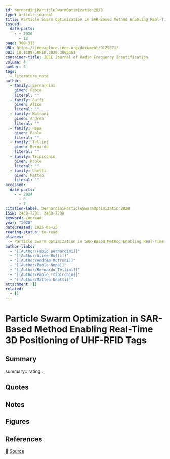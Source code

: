 ```yaml
---
id: bernardiniParticleSwarmOptimization2020
type: article-journal
title: Particle Swarm Optimization in SAR-Based Method Enabling Real-Time 3D Positioning of UHF-RFID Tags
issued:
  date-parts:
    - - 2020
      - 12
page: 300-313
URL: https://ieeexplore.ieee.org/document/9129871/
DOI: 10.1109/JRFID.2020.3005351
container-title: IEEE Journal of Radio Frequency Identification
volume: 4
number: 4
tags:
  - literature_note
author:
  - family: Bernardini
    given: Fabio
    literal: ""
  - family: Buffi
    given: Alice
    literal: ""
  - family: Motroni
    given: Andrea
    literal: ""
  - family: Nepa
    given: Paolo
    literal: ""
  - family: Tellini
    given: Bernardo
    literal: ""
  - family: Tripicchio
    given: Paolo
    literal: ""
  - family: Unetti
    given: Matteo
    literal: ""
accessed:
  date-parts:
    - - 2024
      - 8
      - 7
citation-label: bernardiniParticleSwarmOptimization2020
ISSN: 2469-7281, 2469-729X
keyword: /unread
year: "2020"
dateCreated: 2025-05-25
reading-status: to-read
aliases:
  - Particle Swarm Optimization in SAR-Based Method Enabling Real-Time 3D Positioning of UHF-RFID Tags
author-links:
  - "[[Author/Fabio Bernardini]]"
  - "[[Author/Alice Buffi]]"
  - "[[Author/Andrea Motroni]]"
  - "[[Author/Paolo Nepa]]"
  - "[[Author/Bernardo Tellini]]"
  - "[[Author/Paolo Tripicchio]]"
  - "[[Author/Matteo Unetti]]"
attachment: []
related:
  - []
---
```


# Particle Swarm Optimization in SAR-Based Method Enabling Real-Time 3D Positioning of UHF-RFID Tags

## Summary
summary::
rating::

## Quotes

## Notes

## Figures

## References

🔗 [Source](https://ieeexplore.ieee.org/document/9129871/)

